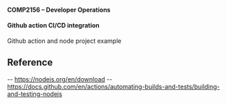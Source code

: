 #### COMP2156 – Developer Operations
#### Github action CI/CD integration

Github action and node project example 

## Reference 
-- https://nodejs.org/en/download
-- https://docs.github.com/en/actions/automating-builds-and-tests/building-and-testing-nodejs
